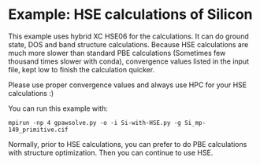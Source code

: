 # Example: HSE calculations of Silicon

This example uses hybrid XC HSE06 for the calculations. It can do ground state, DOS and band structure calculations. Because HSE calculations are much more slower than standard PBE calculations (Sometimes few thousand times slower with conda), convergence values listed in the input file, kept low to finish the calculation quicker. 

Please use proper convergence values and always use HPC for your HSE calculations :)

You can run this example with:

    mpirun -np 4 gpawsolve.py -o -i Si-with-HSE.py -g Si_mp-149_primitive.cif
	
Normally, prior to HSE calculations, you can prefer to do PBE calculations with structure optimization. Then you can continue to use HSE.
